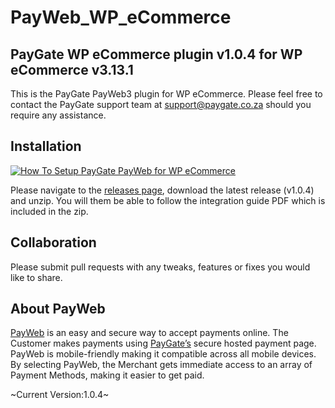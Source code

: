 # PayWeb_WP_eCommerce
## PayGate WP eCommerce plugin v1.0.4 for WP eCommerce v3.13.1

This is the PayGate PayWeb3 plugin for WP eCommerce. Please feel free to contact the PayGate support team at support@paygate.co.za should you require any assistance.

## Installation
[![How To Setup PayGate PayWeb for WP eCommerce](https://www.appinlet.com/wp-content/uploads/2018/09/WP-eCommerce-Integration.jpg)](https://www.youtube.com/watch?v=ePk47dUZ-To "How To Setup PayGate PayWeb for WP eCommerce")

Please navigate to the [releases page](https://github.com/PayGate/PayWeb_WP_eCommerce/releases), download the latest release (v1.0.4) and unzip. You will them be able to follow the integration guide PDF which is included in the zip.

## Collaboration

Please submit pull requests with any tweaks, features or fixes you would like to share.

## About PayWeb

[PayWeb](https://www.paygate.co.za/paygate-products/payweb/) is an easy and secure way to accept payments online. The Customer makes payments using [PayGate’s](https://www.paygate.co.za/) secure hosted payment page. PayWeb is mobile-friendly making it compatible across all mobile devices. By selecting PayWeb, the Merchant gets immediate access to an array of Payment Methods, making it easier to get paid.

~Current Version:1.0.4~
